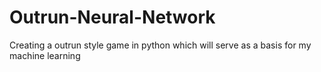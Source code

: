 # Outrun-Neural-Network
Creating a outrun style game in python which will serve as a basis for my machine learning
